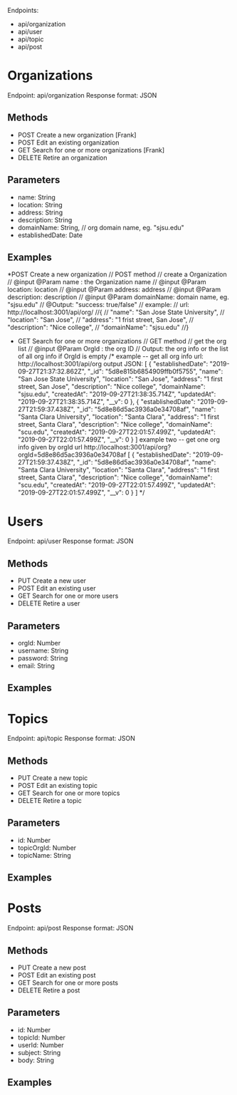 Endpoints:

* api/organization
* api/user
* api/topic
* api/post

# Organizations

Endpoint: api/organization
Response format: JSON

## Methods
* POST Create a new organization [Frank]
* POST Edit an existing organization
* GET Search for one or more organizations [Frank]
* DELETE Retire an organization

## Parameters
* name: String
* location: String
* address: String
* description: String
* domainName: String, // org domain name, eg. "sjsu.edu"
* establishedDate: Date

## Examples
*POST Create a new organization
// POST method
// create a Organization 
// @input @Param name : the Organization name
// @input @Param location: location
// @input @Param address:  address
// @input @Param description:  description
// @input @Param domainName:  domain name, eg. "sjsu.edu"
// @Output: "success: true/false"
// example:
// url: http://localhost:3001/api/org/
//{
//    "name": "San Jose State University",
//    "location": "San Jose",
//    "address": "1 frist street, San Jose",
//    "description": "Nice college",
//    "domainName": "sjsu.edu"
//}

* GET Search for one or more organizations
// GET method
// get the org list
// @input @Param OrgId : the org ID
// Output: the org info or the list of all org info if OrgId is empty
/*
example -- get all org info
url: http://localhost:3001/api/org
output JSON:
[
    {
        "establishedDate": "2019-09-27T21:37:32.862Z",
        "_id": "5d8e815b6854909ffb0f5755",
        "name": "San Jose State University",
        "location": "San Jose",
        "address": "1 first street, San Jose",
        "description": "Nice college",
        "domainName": "sjsu.edu",
        "createdAt": "2019-09-27T21:38:35.714Z",
        "updatedAt": "2019-09-27T21:38:35.714Z",
        "__v": 0
    },
    {
        "establishedDate": "2019-09-27T21:59:37.438Z",
        "_id": "5d8e86d5ac3936a0e34708af",
        "name": "Santa Clara University",
        "location": "Santa Clara",
        "address": "1 first street, Santa Clara",
        "description": "Nice college",
        "domainName": "scu.edu",
        "createdAt": "2019-09-27T22:01:57.499Z",
        "updatedAt": "2019-09-27T22:01:57.499Z",
        "__v": 0
    }
]
example two -- get one org info given by orgId
url http://localhost:3001/api/org?orgId=5d8e86d5ac3936a0e34708af
[
    {
        "establishedDate": "2019-09-27T21:59:37.438Z",
        "_id": "5d8e86d5ac3936a0e34708af",
        "name": "Santa Clara University",
        "location": "Santa Clara",
        "address": "1 first street, Santa Clara",
        "description": "Nice college",
        "domainName": "scu.edu",
        "createdAt": "2019-09-27T22:01:57.499Z",
        "updatedAt": "2019-09-27T22:01:57.499Z",
        "__v": 0
    }
]
*/

# Users

Endpoint: api/user
Response format: JSON

## Methods
* PUT Create a new user
* POST Edit an existing user
* GET Search for one or more users
* DELETE Retire a user


## Parameters

* orgId: Number
* username: String
* password: String
* email: String

## Examples


# Topics

Endpoint: api/topic
Response format: JSON

## Methods
* PUT Create a new topic
* POST Edit an existing topic
* GET Search for one or more topics
* DELETE Retire a topic

## Parameters
* id: Number
* topicOrgId: Number
* topicName: String


## Examples



# Posts

Endpoint: api/post
Response format: JSON

## Methods
* PUT Create a new post
* POST Edit an existing post
* GET Search for one or more posts
* DELETE Retire a post

## Parameters
* id: Number
* topicId: Number
* userId: Number
* subject: String
* body: String



## Examples
